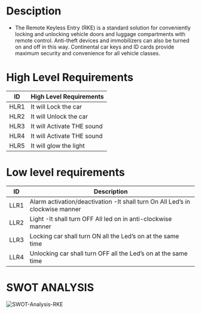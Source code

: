 # Desciption

* The Remote Keyless Entry (RKE) is a standard solution for conveniently locking and unlocking vehicle doors and luggage compartments with remote control. Anti-theft devices and immobilizers can also be turned on and off in this way. Continental car keys and ID cards provide maximum security and convenience for all vehicle classes.
# High Level Requirements
|ID |	High Level Requirements|
|----|--------------------------|
|HLR1 	|It will Lock the car|
|HLR2 	|It will Unlock the car|
|HLR3 	|It will Activate THE sound|
|HLR4 	|It will Activate THE sound|
|HLR5   |It will glow the light|

# Low level requirements

|ID 	|Description|
|-------|-----------------------------------------|
|LLR1 |	Alarm activation/deactivation -It shall turn On All Led’s in clockwise manner|
|LLR2 	|Light -It shall turn OFF All led on in anti-clockwise manner|
|LLR3  |Locking car shall turn ON all the Led’s on at the same time|
|LLR4 	|Unlocking car shall turn OFF all the Led’s on at the same time|

# SWOT ANALYSIS

![SWOT-Analysis-RKE](https://user-images.githubusercontent.com/85921878/157831221-2ab147db-2e74-4625-8930-c60eb24e75c4.jpg)

